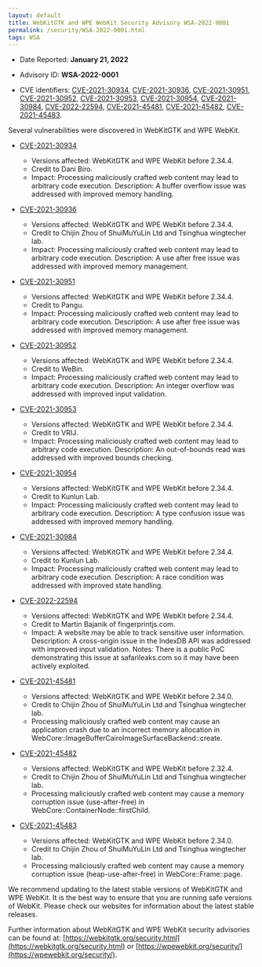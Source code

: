 ```yaml
---
layout: default
title: WebKitGTK and WPE WebKit Security Advisory WSA-2022-0001
permalink: /security/WSA-2022-0001.html
tags: WSA
---
```


* Date Reported: **January 21, 2022**

* Advisory ID: **WSA-2022-0001**

* CVE identifiers: [CVE-2021-30934](#CVE-2021-30934), [CVE-2021-30936](#CVE-2021-30936),
  [CVE-2021-30951](#CVE-2021-30951), [CVE-2021-30952](#CVE-2021-30952),
  [CVE-2021-30953](#CVE-2021-30953), [CVE-2021-30954](#CVE-2021-30954),
  [CVE-2021-30984](#CVE-2021-30984), [CVE-2022-22594](#CVE-2022-22594),
  [CVE-2021-45481](#CVE-2021-45481), [CVE-2021-45482](#CVE-2021-45482),
  [CVE-2021-45483](#CVE-2021-45483).


Several vulnerabilities were discovered in WebKitGTK and WPE WebKit.

* <a name="CVE-2021-30934" href="https://cve.mitre.org/cgi-bin/cvename.cgi?name=CVE-2021-30934">CVE-2021-30934</a>
  * Versions affected: WebKitGTK and WPE WebKit before 2.34.4.
  * Credit to Dani Biro.
  * Impact: Processing maliciously crafted web content may lead to
    arbitrary code execution. Description: A buffer overflow issue was
    addressed with improved memory handling.

* <a name="CVE-2021-30936" href="https://cve.mitre.org/cgi-bin/cvename.cgi?name=CVE-2021-30936">CVE-2021-30936</a>
  * Versions affected: WebKitGTK and WPE WebKit before 2.34.4.
  * Credit to Chijin Zhou of ShuiMuYuLin Ltd and Tsinghua wingtecher
    lab.
  * Impact: Processing maliciously crafted web content may lead to
    arbitrary code execution. Description: A use after free issue was
    addressed with improved memory management.

* <a name="CVE-2021-30951" href="https://cve.mitre.org/cgi-bin/cvename.cgi?name=CVE-2021-30951">CVE-2021-30951</a>
  * Versions affected: WebKitGTK and WPE WebKit before 2.34.4.
  * Credit to Pangu.
  * Impact: Processing maliciously crafted web content may lead to
    arbitrary code execution. Description: A use after free issue was
    addressed with improved memory management.

* <a name="CVE-2021-30952" href="https://cve.mitre.org/cgi-bin/cvename.cgi?name=CVE-2021-30952">CVE-2021-30952</a>
  * Versions affected: WebKitGTK and WPE WebKit before 2.34.4.
  * Credit to WeBin.
  * Impact: Processing maliciously crafted web content may lead to
    arbitrary code execution. Description: An integer overflow was
    addressed with improved input validation.

* <a name="CVE-2021-30953" href="https://cve.mitre.org/cgi-bin/cvename.cgi?name=CVE-2021-30953">CVE-2021-30953</a>
  * Versions affected: WebKitGTK and WPE WebKit before 2.34.4.
  * Credit to VRIJ.
  * Impact: Processing maliciously crafted web content may lead to
    arbitrary code execution. Description: An out-of-bounds read was
    addressed with improved bounds checking.

* <a name="CVE-2021-30954" href="https://cve.mitre.org/cgi-bin/cvename.cgi?name=CVE-2021-30954">CVE-2021-30954</a>
  * Versions affected: WebKitGTK and WPE WebKit before 2.34.4.
  * Credit to Kunlun Lab.
  * Impact: Processing maliciously crafted web content may lead to
    arbitrary code execution. Description: A type confusion issue was
    addressed with improved memory handling.

* <a name="CVE-2021-30984" href="https://cve.mitre.org/cgi-bin/cvename.cgi?name=CVE-2021-30984">CVE-2021-30984</a>
  * Versions affected: WebKitGTK and WPE WebKit before 2.34.4.
  * Credit to Kunlun Lab.
  * Impact: Processing maliciously crafted web content may lead to
    arbitrary code execution. Description: A race condition was
    addressed with improved state handling.

* <a name="CVE-2022-22594" href="https://cve.mitre.org/cgi-bin/cvename.cgi?name=CVE-2022-22594">CVE-2022-22594</a>
  * Versions affected: WebKitGTK and WPE WebKit before 2.34.4.
  * Credit to Martin Bajanik of fingerprintjs.com.
  * Impact: A website may be able to track sensitive user information.
    Description: A cross-origin issue in the IndexDB API was addressed
    with improved input validation. Notes: There is a public PoC
    demonstrating this issue at safarileaks.com so it may have been
    actively exploited.

* <a name="CVE-2021-45481" href="https://cve.mitre.org/cgi-bin/cvename.cgi?name=CVE-2021-45481">CVE-2021-45481</a>
  * Versions affected: WebKitGTK and WPE WebKit before 2.34.0.
  * Credit to Chijin Zhou of ShuiMuYuLin Ltd and Tsinghua wingtecher
    lab.
  * Processing maliciously crafted web content may cause an application
    crash due to an incorrect memory allocation in
    WebCore::ImageBufferCairoImageSurfaceBackend::create.

* <a name="CVE-2021-45482" href="https://cve.mitre.org/cgi-bin/cvename.cgi?name=CVE-2021-45482">CVE-2021-45482</a>
  * Versions affected: WebKitGTK and WPE WebKit before 2.32.4.
  * Credit to Chijin Zhou of ShuiMuYuLin Ltd and Tsinghua wingtecher
    lab.
  * Processing maliciously crafted web content may cause a memory
    corruption issue (use-after-free) in
    WebCore::ContainerNode::firstChild.

* <a name="CVE-2021-45483" href="https://cve.mitre.org/cgi-bin/cvename.cgi?name=CVE-2021-45483">CVE-2021-45483</a>
  * Versions affected: WebKitGTK and WPE WebKit before 2.34.0.
  * Credit to Chijin Zhou of ShuiMuYuLin Ltd and Tsinghua wingtecher
    lab.
  * Processing maliciously crafted web content may cause a memory
    corruption issue (heap-use-after-free) in WebCore::Frame::page.


We recommend updating to the latest stable versions of WebKitGTK and WPE
WebKit. It is the best way to ensure that you are running safe versions
of WebKit. Please check our websites for information about the latest
stable releases.

Further information about WebKitGTK and WPE WebKit security advisories can be found at:
[https://webkitgtk.org/security.html](https://webkitgtk.org/security.html) or [https://wpewebkit.org/security/](https://wpewebkit.org/security/).
